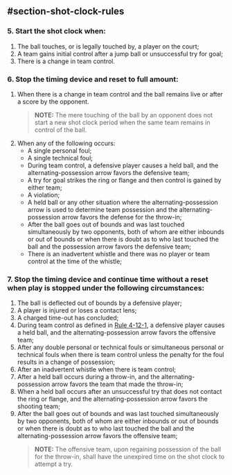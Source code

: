 <!-- Section: Shot Clock Rules -->

## #section-shot-clock-rules

### 5. Start the shot clock when:

1. The ball touches, or is legally touched by, a player on the court;
2. A team gains initial control after a jump ball or unsuccessful try for goal;
3. There is a change in team control.

### 6. Stop the timing device and reset to full amount:

1. When there is a change in team control and the ball remains live or after a score by the opponent.
   > **NOTE:** The mere touching of the ball by an opponent does not start a new shot clock period when the same team remains in control of the ball.
2. When any of the following occurs:
   - A single personal foul;
   - A single technical foul;
   - During team control, a defensive player causes a held ball, and the alternating-possession arrow favors the defensive team;
   - A try for goal strikes the ring or flange and then control is gained by either team;
   - A violation;
   - A held ball or any other situation where the alternating-possession arrow is used to determine team possession and the alternating-possession arrow favors the defense for the throw-in;
   - After the ball goes out of bounds and was last touched simultaneously by two opponents, both of whom are either inbounds or out of bounds or when there is doubt as to who last touched the ball and the possession arrow favors the defensive team;
   - There is an inadvertent whistle and there was no player or team control at the time of the whistle;

### 7. Stop the timing device and continue time without a reset when play is stopped under the following circumstances:

1. The ball is deflected out of bounds by a defensive player;
2. A player is injured or loses a contact lens;
3. A charged time-out has concluded;
4. During team control as defined in [Rule 4-12-1](#rule-4-12-1), a defensive player causes a held ball, and the alternating-possession arrow favors the offensive team;
5. After any double personal or technical fouls or simultaneous personal or technical fouls when there is team control unless the penalty for the foul results in a change of possession;
6. After an inadvertent whistle when there is team control;
7. After a held ball occurs during a throw-in, and the alternating-possession arrow favors the team that made the throw-in;
8. When a held ball occurs after an unsuccessful try that does not contact the ring or flange, and the alternating-possession arrow favors the shooting team;
9. After the ball goes out of bounds and was last touched simultaneously by two opponents, both of whom are either inbounds or out of bounds or when there is doubt as to who last touched the ball and the alternating-possession arrow favors the offensive team;
   > **NOTE:** The offensive team, upon regaining possession of the ball for the throw-in, shall have the unexpired time on the shot clock to attempt a try.
